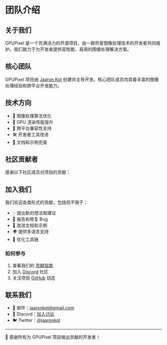 <script setup>
import { VPTeamMembers } from 'vitepress/theme'

const members = [
  {
    avatar: 'https://www.github.com/jaaronkot.png',
    name: 'Jaaron Kot',
    title: '项目创始人 & 核心开发者',
    desc: '专注于图像处理和计算机视觉领域，拥有多年 GPU 优化经验',
    links: [
      { icon: 'github', link: 'https://github.com/jaaronkot' },
      { icon: 'twitter', link: 'https://twitter.com/jaaronkot' }
    ]
  }
]

const contributors = [
  {
    avatar: 'https://github.com/leavenotrace.png',
    name: 'Leave No Trace',
    title: '社区贡献者',
    desc: '专注于 Android 平台开发'
  },
  {
    avatar: 'https://github.com/weiyu666.png',
    name: 'Wei Yu',
    title: '社区贡献者',
    desc: '专注于 iOS 平台开发'
  }
]
</script>

# 团队介绍

## 关于我们

GPUPixel 是一个充满活力的开源项目，由一群热爱图像处理技术的开发者共同维护。我们致力于为开发者提供高性能、易用的图像处理解决方案。

## 核心团队

GPUPixel 项目由 [Jaaron Kot](https://github.com/jaaronkot) 创建并主导开发。核心团队成员均具备丰富的图像处理经验和跨平台开发能力。

<VPTeamMembers size="medium" :members="members" />

## 技术方向

- 🎨 图像处理算法优化
- 🚀 GPU 渲染性能提升
- 📱 跨平台兼容性支持
- 🛠️ 开发者工具改进
- 📖 文档和示例完善

## 社区贡献者

感谢以下社区成员对项目的贡献：

<VPTeamMembers size="small" :members="contributors" />

## 加入我们

我们欢迎各类形式的贡献，包括但不限于：

- 💡 提出新的想法和建议
- 🐛 报告和修复 Bug
- 📝 改进文档和示例
- 🌍 提供多语言支持
- 🔧 优化工具链

### 如何参与

1. 查看我们的 [贡献指南](../guide/contributing)
2. 加入 [Discord](https://discord.gg/q2MjmqK4) 社区
3. 关注项目 [GitHub](https://github.com/pixpark/gpupixel) 动态

## 联系我们

- 📧 邮件：[jaaronkot@gmail.com](mailto:jaaronkot@gmail.com)
- 💬 Discord：[加入讨论](https://discord.gg/q2MjmqK4)
- 🐦 Twitter：[@jaaronkot](https://twitter.com/jaaronkot)

---

💝 感谢所有为 GPUPixel 项目做出贡献的开发者！